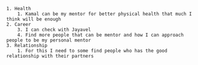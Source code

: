 	1. Health 
		1. Kamal can be my mentor for better physical health that much I think will be enough
	2. Career
		3. I can check with Jayavel
		4. Find more people that can be mentor and how I can approach people to be my personal mentor
	3. Relationship
		1. For this I need to some find people who has the good relationship with their partners